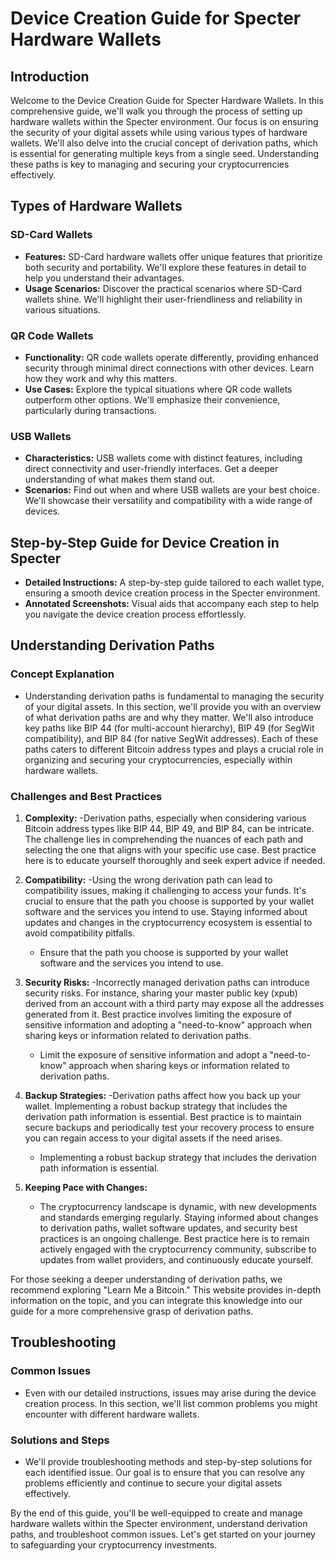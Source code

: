 # Device Creation Guide for Specter Hardware Wallets

## Introduction

Welcome to the Device Creation Guide for Specter Hardware Wallets. In this comprehensive guide, we'll walk you through the process of setting up hardware wallets within the Specter environment. Our focus is on ensuring the security of your digital assets while using various types of hardware wallets. We'll also delve into the crucial concept of derivation paths, which is essential for generating multiple keys from a single seed. Understanding these paths is key to managing and securing your cryptocurrencies effectively.

## Types of Hardware Wallets

### SD-Card Wallets

- **Features:** SD-Card hardware wallets offer unique features that prioritize both security and portability. We'll explore these features in detail to help you understand their advantages.
- **Usage Scenarios:** Discover the practical scenarios where SD-Card wallets shine. We'll highlight their user-friendliness and reliability in various situations.

### QR Code Wallets

- **Functionality:** QR code wallets operate differently, providing enhanced security through minimal direct connections with other devices. Learn how they work and why this matters.
- **Use Cases:** Explore the typical situations where QR code wallets outperform other options. We'll emphasize their convenience, particularly during transactions.

### USB Wallets

- **Characteristics:** USB wallets come with distinct features, including direct connectivity and user-friendly interfaces. Get a deeper understanding of what makes them stand out.
- **Scenarios:** Find out when and where USB wallets are your best choice. We'll showcase their versatility and compatibility with a wide range of devices.

## Step-by-Step Guide for Device Creation in Specter

- **Detailed Instructions:** A step-by-step guide tailored to each wallet type, ensuring a smooth device creation process in the Specter environment.
- **Annotated Screenshots:** Visual aids that accompany each step to help you navigate the device creation process effortlessly.

## Understanding Derivation Paths

### Concept Explanation

- Understanding derivation paths is fundamental to managing the security of your digital assets. In this section, we'll provide you with an overview of what derivation paths are and why they matter. We'll also introduce key paths like BIP 44 (for multi-account hierarchy), BIP 49 (for SegWit compatibility), and BIP 84 (for native SegWit addresses). Each of these paths caters to different Bitcoin address types and plays a crucial role in organizing and securing your cryptocurrencies, especially within hardware wallets.

### Challenges and Best Practices

1. **Complexity:** 
   -Derivation paths, especially when considering various Bitcoin address types like BIP 44, BIP 49, and BIP 84, can be intricate. The challenge lies in comprehending the nuances of each path and selecting the one that aligns with your specific use case. Best practice here is to educate yourself thoroughly and seek expert advice if needed.

3. **Compatibility:**
      -Using the wrong derivation path can lead to compatibility issues, making it challenging to access your funds. It's crucial to ensure that the path you choose is supported by your wallet software and the services you intend to use. Staying informed about updates and changes in the cryptocurrency ecosystem is essential to avoid compatibility pitfalls.

      - Ensure that the path you choose is supported by your wallet software and the services you intend to use.

5. **Security Risks:**
      -Incorrectly managed derivation paths can introduce security risks. For instance, sharing your master public key (xpub) derived from an account with a third party may expose all the addresses generated from it. Best practice involves limiting the exposure of sensitive information and adopting a "need-to-know" approach when sharing keys or information related to derivation paths.
      - Limit the exposure of sensitive information and adopt a "need-to-know" approach when sharing keys or information related to derivation paths.

7. **Backup Strategies:**
   -Derivation paths affect how you back up your wallet. Implementing a robust backup strategy that includes the derivation path information is essential. Best practice is to maintain secure backups and periodically test your recovery process to ensure you can regain access to your digital assets if the need arises.
   - Implementing a robust backup strategy that includes the derivation path information is essential.

9. **Keeping Pace with Changes:** 
   - The cryptocurrency landscape is dynamic, with new developments and standards emerging regularly. Staying informed about changes to derivation paths, wallet software updates, and security best practices is an ongoing challenge. Best practice here is to remain actively engaged with the cryptocurrency community, subscribe to updates from wallet providers, and continuously educate yourself.

For those seeking a deeper understanding of derivation paths, we recommend exploring "Learn Me a Bitcoin." This website provides in-depth information on the topic, and you can integrate this knowledge into our guide for a more comprehensive grasp of derivation paths.

## Troubleshooting

### Common Issues

- Even with our detailed instructions, issues may arise during the device creation process. In this section, we'll list common problems you might encounter with different hardware wallets.

### Solutions and Steps

- We'll provide troubleshooting methods and step-by-step solutions for each identified issue. Our goal is to ensure that you can resolve any problems efficiently and continue to secure your digital assets effectively.

By the end of this guide, you'll be well-equipped to create and manage hardware wallets within the Specter environment, understand derivation paths, and troubleshoot common issues. Let's get started on your journey to safeguarding your cryptocurrency investments.
